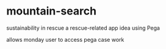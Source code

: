 # mountain-search
sustainability in rescue
a  rescue-related app idea using Pega

allows monday user to access pega case work 
